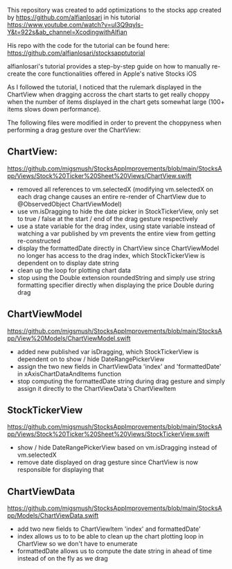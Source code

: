 This repository was created to add optimizations to the stocks app created by https://github.com/alfianlosari
in his tutorial https://www.youtube.com/watch?v=uI3Q9qyIs-Y&t=922s&ab_channel=XcodingwithAlfian

His repo with the code for the tutorial can be found here:
https://github.com/alfianlosari/stocksapptutorial

alfianlosari's tutorial provides a step-by-step guide on how to manually re-create the core functionalities offered in Apple's native Stocks iOS

As I followed the tutorial, I noticed that the rulemark displayed in the ChartView when dragging accross the chart starts to get really choppy
when the number of items displayed in the chart gets somewhat large (100+ items slows down performance).

The following files were modified in order to prevent the choppyness when performing a drag gesture over the ChartView:

## ChartView:
https://github.com/migsmush/StocksAppImprovements/blob/main/StocksApp/Views/Stock%20Ticker%20Sheet%20Views/ChartView.swift
- removed all references to vm.selectedX (modifying vm.selectedX on each drag change causes an entire re-render of ChartView due to @ObservedObject ChartViewModel)
- use vm.isDragging to hide the date picker in StockTickerView, only set to true / false at the start / end of the drag gesture respectively
- use a state variable for the drag index, using state variable instead of watching a var published by vm prevents the entire view from getting re-constructed
- display the formattedDate directly in ChartView since ChartViewModel no longer has access to the drag index, which StockTickerView is dependent on to display date string
- clean up the loop for plotting chart data
- stop using the Double extension roundedString and simply use string formatting specifier directly when displaying the price Double during drag

## ChartViewModel
https://github.com/migsmush/StocksAppImprovements/blob/main/StocksApp/View%20Models/ChartViewModel.swift
- added new published var isDragging, which StockTickerView is dependent on to show / hide DateRangePickerView
- assign the two new fields in ChartViewData 'index' and 'formattedDate' in xAxisChartDataAndItems function
- stop computing the formattedDate string during drag gesture and simply assign it directly to the ChartViewData's ChartViewItem
## StockTickerView
https://github.com/migsmush/StocksAppImprovements/blob/main/StocksApp/Views/Stock%20Ticker%20Sheet%20Views/StockTickerView.swift
- show / hide DateRangePickerView based on vm.isDragging instead of vm.selectedX
- remove date displayed on drag gesture since ChartView is now responsible for displaying that
## ChartViewData
https://github.com/migsmush/StocksAppImprovements/blob/main/StocksApp/Models/ChartViewData.swift
- add two new fields to ChartViewItem 'index' and formattedDate'
- index allows us to to be able to clean up the chart plotting loop in ChartView so we don't have to enumerate
- formattedDate allows us to compute the date string in ahead of time instead of on the fly as we drag
